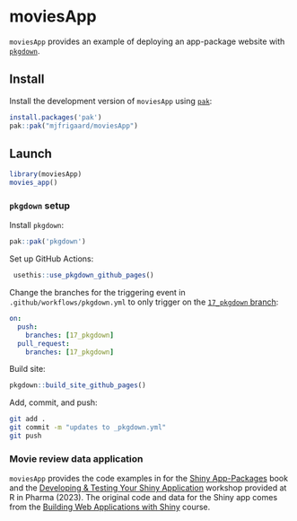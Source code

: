 
<!-- README.md is generated from README.Rmd. Please edit that file -->

# moviesApp

<!-- badges: start -->
<!-- badges: end -->

`moviesApp` provides an example of deploying an app-package website with
[`pkgdown`](https://pkgdown.r-lib.org/).

## Install

Install the development version of `moviesApp` using
[`pak`](https://pak.r-lib.org/):

``` r
install.packages('pak')
pak::pak("mjfrigaard/moviesApp")
```

## Launch

``` r
library(moviesApp)
movies_app()
```

### `pkgdown` setup

Install `pkgdown`:

``` r
pak::pak('pkgdown')
```

Set up GitHub Actions:

``` r
 usethis::use_pkgdown_github_pages()
```

Change the branches for the triggering event in
`.github/workflows/pkgdown.yml` to only trigger on the [`17_pkgdown`
branch](https://github.com/mjfrigaard/moviesApp/tree/17_pkgdown):

``` yml
on:
  push:
    branches: [17_pkgdown]
  pull_request:
    branches: [17_pkgdown]
```

Build site:

``` r
pkgdown::build_site_github_pages()
```

Add, commit, and push:

``` bash
git add .
git commit -m "updates to _pkgdown.yml"
git push
```

### Movie review data application

`moviesApp` provides the code examples in for the [Shiny
App-Packages](https://mjfrigaard.github.io/shinyap/) book and the
[Developing & Testing Your Shiny
Application](https://mjfrigaard.github.io/dev-test-shiny/) workshop
provided at R in Pharma (2023). The original code and data for the Shiny
app comes from the [Building Web Applications with
Shiny](https://rstudio-education.github.io/shiny-course/) course.
